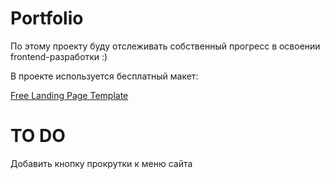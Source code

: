 # Portfolio
По этому проекту буду отслеживать собственный прогресс в освоении frontend-разработки :)

В проекте используется бесплатный макет:

[Free Landing Page Template](https://www.figma.com/file/5D9pDuLtS042hzaoN69Kd7/Free--Landing--Page-Template?node-id=254%3A515)

# TO DO
Добавить кнопку прокрутки к меню сайта
